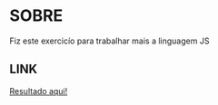 # SOBRE
Fiz este exercicío para trabalhar mais a linguagem JS

## LINK
[Resultado aqui!](https://joaopedroac.github.io/Exercicios/)
